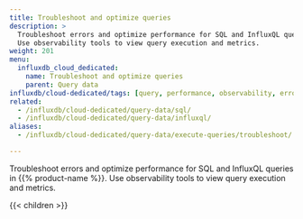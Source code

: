 ```yaml
---
title: Troubleshoot and optimize queries
description: >
  Troubleshoot errors and optimize performance for SQL and InfluxQL queries in InfluxDB.
  Use observability tools to view query execution and metrics.
weight: 201
menu:
  influxdb_cloud_dedicated:
    name: Troubleshoot and optimize queries
    parent: Query data
influxdb/cloud-dedicated/tags: [query, performance, observability, errors, sql, influxql]
related:
  - /influxdb/cloud-dedicated/query-data/sql/
  - /influxdb/cloud-dedicated/query-data/influxql/
aliases:
  - /influxdb/cloud-dedicated/query-data/execute-queries/troubleshoot/

---
```


Troubleshoot errors and optimize performance for SQL and InfluxQL queries in {{% product-name %}}.
Use observability tools to view query execution and metrics.

{{< children >}}
